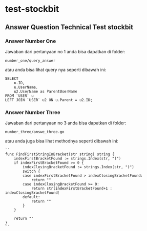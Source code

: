 # test-stockbit

## Answer Question Technical Test stockbit

### Answer Number One 

Jawaban dari pertanyaan no 1 anda bisa dapatkan di folder: 
    
    number_one/query_answer

atau anda bisa lihat query nya seperti dibawah ini:
    
    SELECT 
        u.ID, 
        u.UserName, 
        u2.UserName as ParentUserName 
    FROM `USER` u 
    LEFT JOIN `USER` u2 ON u.Parent = u2.ID;

### Answer Number Three

Jawaban dari pertanyaan no 3 anda bisa dapatkan di folder:

    number_three/answe_three.go

atau anda juga bisa lihat methodnya seperti dibawah ini:

    ``
    func FindFirstStringInBracket(str string) string {
        indexFirstBracketFound := strings.Index(str, "(")
        if indexFirstBracketFound >= 0 {
            indexClosingBracketFound := strings.Index(str, ")")
            switch {
            case indexFirstBracketFound > indexClosingBracketFound:
                return ""
            case indexClosingBracketFound >= 0:
                return str[indexFirstBracketFound+1 : indexClosingBracketFound]
            default:
                return ""
            }
        }

        return ""
    }
    ``